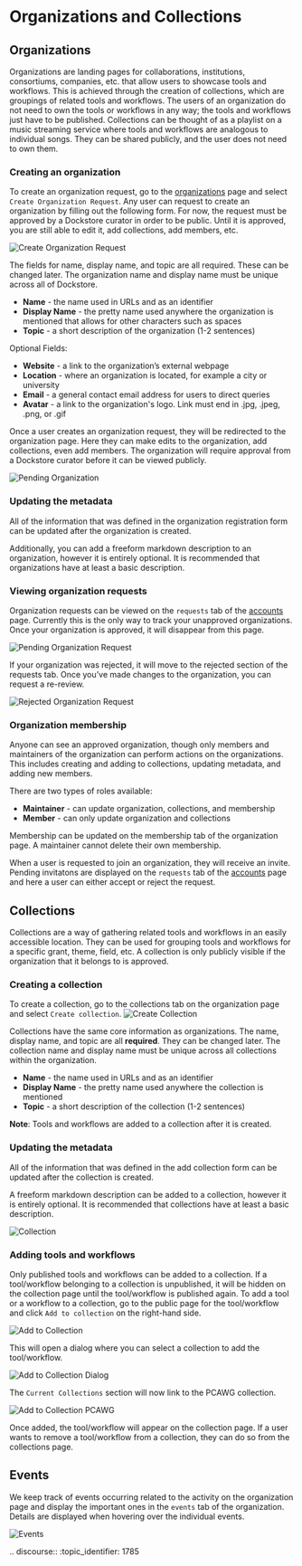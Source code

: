# Organizations and Collections

## Organizations
Organizations are landing pages for collaborations, institutions, consortiums, companies, etc. that allow users to showcase tools and workflows. 
This is achieved through the creation of collections, which are groupings of related tools and workflows. 
The users of an organization do not need to own the tools or workflows in any way; the tools and workflows just have to be published. 
Collections can be thought of as a playlist on a music streaming service where tools and workflows are analogous to individual songs. 
They can be shared publicly, and the user does not need to own them.

### Creating an organization
To create an organization request, go to the [organizations](https://dockstore.org/organizations) page and select `Create Organization Request`. 
Any user can request to create an organization by filling out the following form. For now, the request must be approved by a Dockstore curator in order to be public. 
Until it is approved, you are still able to edit it, add collections, add members, etc.

![Create Organization Request](/assets/images/docs/CreateOrganizationRequest.png)

The fields for name, display name, and topic are all required. These can be changed later. 
The organization name and display name must be unique across all of Dockstore.
* **Name** - the name used in URLs and as an identifier
* **Display Name** - the pretty name used anywhere the organization is mentioned that allows for other characters such as spaces
* **Topic** - a short description of the organization (1-2 sentences)

Optional Fields:
* **Website** - a link to the organization’s external webpage
* **Location**  - where an organization is located, for example a city or university   
* **Email** - a general contact email address for users to direct queries
* **Avatar** - a link to the organization's logo. Link must end in .jpg, .jpeg, .png, or .gif

Once a user creates an organization request, they will be redirected to the organization page. 
Here they can make edits to the organization, add collections, even add members. 
The organization will require approval from a Dockstore curator before it can be viewed publicly.

![Pending Organization](/assets/images/docs/PendingOrganization.png)

### Updating the metadata
All of the information that was defined in the organization registration form can be updated after the organization is created.

Additionally, you can add a freeform markdown description to an organization, however it is entirely optional. 
It is recommended that organizations have at least a basic description.

### Viewing organization requests
Organization requests can be viewed on the `requests` tab of the [accounts](https://dockstore.org/accounts) page. 
Currently this is the only way to track your unapproved organizations. 
Once your organization is approved, it will disappear from this page.

![Pending Organization Request](/assets/images/docs/PendingRequests.png)

If your organization was rejected, it will move to the rejected section of the requests tab. 
Once you’ve made changes to the organization, you can request a re-review.

![Rejected Organization Request](/assets/images/docs/RejectedRequests.png)

### Organization membership
Anyone can see an approved organization, though only members and maintainers of the organization can perform actions on the organizations. 
This includes creating and adding to collections, updating metadata, and adding new members.

There are two types of roles available:
* **Maintainer** - can update organization, collections, and membership
* **Member** - can only update organization and collections

Membership can be updated on the membership tab of the organization page. A maintainer cannot delete their own membership.

When a user is requested to join an organization, they will receive an invite. 
Pending invitatons are displayed on the `requests` tab of the [accounts](https://dockstore.org/accounts) page and here a user can either accept or reject the request.

## Collections
Collections are a way of gathering related tools and workflows in an easily accessible location. 
They can be used for grouping tools and workflows for a specific grant, theme, field, etc. 
A collection is only publicly visible if the organization that it belongs to is approved.

### Creating a collection
To create a collection, go to the collections tab on the organization page and select `Create collection`.
![Create Collection](/assets/images/docs/CreateCollection.png)

Collections have the same core information as organizations. The name, display name, and topic are all **required**. They can be changed later. 
The collection name and display name must be unique across all collections within the organization.
* **Name** - the name used in URLs and as an identifier
* **Display Name** - the pretty name used anywhere the collection is mentioned
* **Topic** - a short description of the collection (1-2 sentences)

**Note**: Tools and workflows are added to a collection after it is created.

### Updating the metadata
All of the information that was defined in the add collection form can be updated after the collection is created.

A freeform markdown description can be added to a collection, however it is entirely optional. It is recommended that collections have at least a basic description.

![Collection](/assets/images/docs/CollectionView.png)

### Adding tools and workflows
Only published tools and workflows can be added to a collection. If a tool/workflow belonging to a collection is unpublished, it will be hidden on the collection page until the tool/workflow is published again. 
To add a tool or a workflow to a collection, go to the public page for the tool/workflow and click `Add to collection` on the right-hand side.

![Add to Collection](/assets/images/docs/AddToCollection.png)

This will open a dialog where you can select a collection to add the tool/workflow.

![Add to Collection Dialog](/assets/images/docs/AddToCollectionModal.png)


The `Current Collections` section will now link to the PCAWG collection.

![Add to Collection PCAWG](/assets/images/docs/CurrentCollectionsWithPCAWG.png)

Once added, the tool/workflow will appear on the collection page. If a user wants to remove a tool/workflow from a collection, they can do so from the collections page.

## Events
We keep track of events occurring related to the activity on the organization page and display the important ones in the `events` tab of the organization.
Details are displayed when hovering over the individual events.

![Events](/assets/images/docs/Events.png)

.. discourse::
    :topic_identifier: 1785